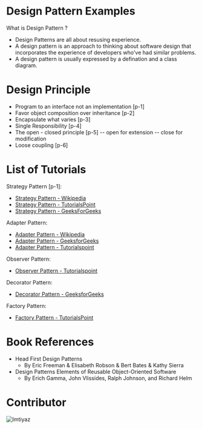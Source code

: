 # Design Pattern Examples

What is Design Pattern ?

  - Design Patterns are all about resusing experience.
  - A design pattern is an approach to thinking about software design that incorporates the experience of developers who've had similar problems.
  - A design pattern is usually expressed by a defination and a class diagram.

# Design Principle

* Program to an interface not an implementation [p-1]
* Favor object composition over inheritance [p-2]
* Encapsulate what varies [p-3]
* Single Responsibility [p-4]
* The open - closed principle [p-5]
    -- open for extension
    -- close for modification
* Loose coupling [p-6]


# List of Tutorials
Strategy Pattern [p-1]:
* [Strategy Pattern - Wikipedia](https://en.wikipedia.org/wiki/Strategy_pattern)
* [Strategy Pattern - TutorialsPoint](https://www.tutorialspoint.com/design_pattern/strategy_pattern.htm)
* [Strategy Pattern - GeeksForGeeks](https://www.geeksforgeeks.org/strategy-pattern-set-1/)

Adapter Pattern:
* [Adapter Pattern - Wikipedia](https://en.wikipedia.org/wiki/Adapter_pattern)
* [Adapter Pattern - GeeksforGeeks](https://www.geeksforgeeks.org/adapter-pattern/)
* [Adapter Pattern - Tutorialspoint](https://www.tutorialspoint.com/design_pattern/adapter_pattern.htm)

Observer Pattern:
* [Observer Pattern - Tutorialspoint](https://www.tutorialspoint.com/design_pattern/observer_pattern.htm)

Decorator Pattern:
* [Decorator Pattern - GeeksforGeeks](https://www.geeksforgeeks.org/decorator-pattern-set-3-coding-the-design/)

Factory Pattern:
* [Factory Pattern - TutorialsPoint](https://www.tutorialspoint.com/design_pattern/factory_pattern.htm)

# Book References
* Head First Design Patterns 
    - By Eric Freeman & Elisabeth Robson & Bert Bates & Kathy Sierra
* Design Patterns Elements of Reusable Object-Oriented Software
    - By Erich Gamma, John Vlissides, Ralph Johnson, and Richard Helm

# Contributor
![Imtiyaz](https://i.imgur.com/sUXpkmem.jpg)
